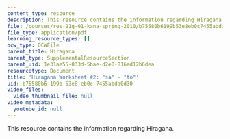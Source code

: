 ```yaml
---
content_type: resource
description: This resource contains the information regarding Hiragana.
file: /courses/res-21g-01-kana-spring-2010/b75580b6199b53e8eb0c7455abda0d30_MITRES_21G_01S10_h2.pdf
file_type: application/pdf
learning_resource_types: []
ocw_type: OCWFile
parent_title: Hiragana
parent_type: SupplementalResourceSection
parent_uid: 1e31ae55-033d-5bae-d2e0-816ad12b6dea
resourcetype: Document
title: 'Hiragana Worksheet #2: "sa" - "to"'
uid: b75580b6-199b-53e8-eb0c-7455abda0d30
video_files:
  video_thumbnail_file: null
video_metadata:
  youtube_id: null
---
```

This resource contains the information regarding Hiragana.

